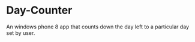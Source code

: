 Day-Counter
===========

An windows phone 8 app that counts down the day left to a particular day set by user.
